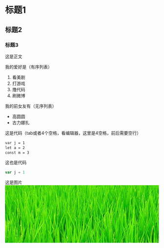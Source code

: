 # 标题1
## 标题2
### 标题3
这是正文

我的爱好是（有序列表）
1. 看美剧
2. 打游戏
3. 撸代码
4. 刷微博

我的前女友有（无序列表）
* 高圆圆
* 古力娜扎

这是代码（tab或者4个空格，看编辑器，这里是4空格，前后需要空行）

    var j = 1
    let a = 2
    const m = 3
    
这也是代码
```js
var j = 1
```
这是图片
![图片](1.png)